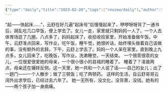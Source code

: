 ```yaml
---
{"type":"daily","title":"2023-02-20","tags":["review/daily"],"author":"codertoro","establish":"2023-02-20T00:00:00","location":"辽宁大连","weather":"晴","dg-publish":true,"permalink":"/daily/2023/2023-02-02/","dgPassFrontmatter":true,"noteIcon":"","created":"2025-02-23T17:22:12.923+08:00","updated":"2025-03-03T22:18:49.147+08:00"}
---
```


“起——快起床......”，云舒在好几遍“起床号”后慢慢起来了，咿咿呀呀背了一通书后，胡乱吃几口早饭，便上学去了。女儿一走，家里就只剩妈妈一人了。一个人去体育场逛了几圈，八点多了，妈妈起床了，收拾收拾家里，开始准备做午饭。中午，云舒准点回来，写作业，吃午饭，睡午觉，她很听话，始终埋头做着自己该做的事，没有额外的言辞。下午，云舒上学去了。妈妈一个人呆在家里，直到晚上九点多，女儿回来了，吃晚饭，写作业，洗漱睡觉，一天结束。
一个很乖很乖的女儿，一位很爱很爱她的母亲，一个很小很小的县城的睡着了。
睡着了？凌晨两点，母亲还在辗转反侧。这一天里，她一共和一个人说了话——自己的女儿；出了一趟门——一个人散步；做了三顿饭；吃了两顿药。
这样的生活，自云舒哥哥云阔外出求学后，已经过去六年了。
她一无所有，没文化，没背景，没钱。她有的——两个孩子加一身病痛。
